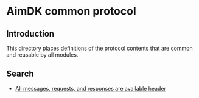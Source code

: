 # AimDK common protocol

## Introduction

This directory places definitions of the protocol contents that are common and reusable by all modules.

## Search

- [All messages, requests, and responses are available header](./header.proto)
